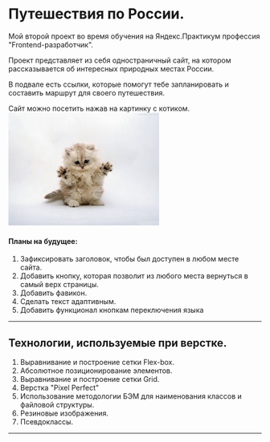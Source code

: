 Путешествия по России.
=====================
Мой второй проект во время обучения на Яндекс.Практикум профессия "Frontend-разработчик".



Проект представляет из себя одностраничный сайт, на котором рассказывается об интересных природных местах России.

В подвале есть ссылки, которые помогут тебе запланировать и составить маршрут для своего путешествия.

Сайт можно посетить нажав на картинку с котиком.
<a href="https://crimyeagle.github.io/"><img src="./images/readme.jpg" alt="Website"></a>

#### Планы на будущее:

1. Зафиксировать заголовок, чтобы был доступен в любом месте сайта.
2. Добавить кнопку, которая позволит из любого места вернуться в самый верх страницы.
3. Добавить фавикон.
4. Сделать текст адаптивным.
5. Добавить функционал кнопкам переключения языка
***
## Технологии, используемые при верстке.

1. Выравнивание и построение сетки Flex-box.
2. Абсолютное позиционирование элементов.
3. Выравнивание и построение сетки Grid.
4. Верстка "Pixel Perfect"
5. Использование методологии БЭМ для наименования классов и файловой структуры.
6. Резиновые изображения.
7. Псевдоклассы.
***